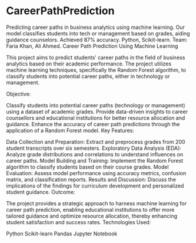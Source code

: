 # CareerPathPrediction
Predicting career paths in business analytics using machine learning. Our model classifies students into tech or management based on grades, aiding guidance counselors. Achieved 87% accuracy. Python, Scikit-learn. Team: Faria Khan, Ali Ahmed.
Career Path Prediction Using Machine Learning

This project aims to predict students' career paths in the field of business analytics based on their academic performance. The project utilizes machine learning techniques, specifically the Random Forest algorithm, to classify students into potential career paths, either in technology or management.

Objective:

Classify students into potential career paths (technology or management) using a dataset of academic grades.
Provide data-driven insights to career counsellors and educational institutions for better resource allocation and guidance.
Enhance the accuracy of career path predictions through the application of a Random Forest model.
Key Features:

Data Collection and Preparation: Extract and preprocess grades from 200 student transcripts over six semesters.
Exploratory Data Analysis (EDA): Analyze grade distributions and correlations to understand influences on career paths.
Model Building and Training: Implement the Random Forest algorithm to classify students based on their course grades.
Model Evaluation: Assess model performance using accuracy metrics, confusion matrix, and classification reports.
Results and Discussion: Discuss the implications of the findings for curriculum development and personalized student guidance.
Outcome:

The project provides a strategic approach to harness machine learning for career path prediction, enabling educational institutions to offer more tailored guidance and optimize resource allocation, thereby enhancing student satisfaction and success rates.
Technologies Used:

Python
Scikit-learn
Pandas
Jupyter Notebook
